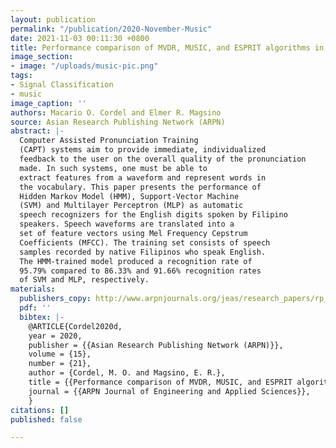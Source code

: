 ```yaml
---
layout: publication
permalink: "/publication/2020-November-Music"
date: 2021-11-03 00:11:30 +0800
title: Performance comparison of MVDR, MUSIC, and ESPRIT algorithms in signal classification
image_section:
- image: "/uploads/music-pic.png"
tags:
- Signal Classification
- music
image_caption: ''
authors: Macario O. Cordel and Elmer R. Magsino
source: Asian Research Publishing Network (ARPN)
abstract: |-
  Computer Assisted Pronunciation Training
  (CAPT) systems aim to provide immediate, individualized
  feedback to the user on the overall quality of the pronunciation
  made. In such systems, one must be able to
  extract features from a waveform and represent words in
  the vocabulary. This paper presents the performance of
  Hidden Markov Model (HMM), Support-Vector Machine
  (SVM) and Multilayer Perceptron (MLP) as automatic
  speech recognizers for the English digits spoken by Filipino
  speakers. Speech waveforms are translated into a
  set of feature vectors using Mel Frequency Cepstrum
  Coefficients (MFCC). The training set consists of speech
  samples recorded by native Filipinos who speak English.
  The HMM-trained model produced a recognition rate of
  95.79% compared to 86.33% and 91.66% recognition rates
  of SVM and MLP, respectively.
materials:
  publishers_copy: http://www.arpnjournals.org/jeas/research_papers/rp_2020/jeas_1120_8387.pdf
  pdf: ''
  bibtex: |-
    @ARTICLE{Cordel2020d,
    year = 2020,
    publisher = {{Asian Research Publishing Network (ARPN)}},
    volume = {15},
    number = {21},
    author = {Cordel, M. O. and Magsino, E. R.},
    title = {{Performance comparison of MVDR, MUSIC, and ESPRIT algorithms in signal classification}},
    journal = {{ARPN Journal of Engineering and Applied Sciences}},
    }
citations: []
published: false

---
```

